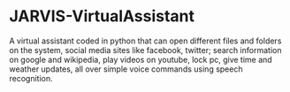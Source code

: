 # JARVIS-VirtualAssistant
A virtual assistant coded in python that can open different files and folders on the system, social media sites like facebook, twitter; search information on google and wikipedia, play videos on youtube, lock pc, give time and weather updates, all over simple voice commands using speech recognition.
